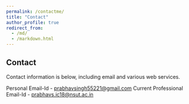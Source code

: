 ```yaml
---
permalink: /contactme/
title: "Contact"
author_profile: true
redirect_from: 
  - /md/
  - /markdown.html
---
```


## Contact

Contact information is below, including email and various web services.

Personal Email-Id - prabhavsingh55221@gmail.com
Current Professional Email-Id - prabhavs.ic18@nsut.ac.in
